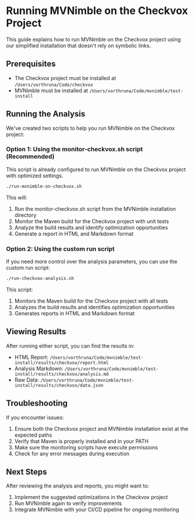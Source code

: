 # Running MVNimble on the Checkvox Project

This guide explains how to run MVNimble on the Checkvox project using our simplified installation that doesn't rely on symbolic links.

## Prerequisites

- The Checkvox project must be installed at `/Users/vorthruna/Code/checkvox`
- MVNimble must be installed at `/Users/vorthruna/Code/mvnimble/test-install`

## Running the Analysis

We've created two scripts to help you run MVNimble on the Checkvox project:

### Option 1: Using the monitor-checkvox.sh script (Recommended)

This script is already configured to run MVNimble on the Checkvox project with optimized settings.

```bash
./run-mvnimble-on-checkvox.sh
```

This will:
1. Run the monitor-checkvox.sh script from the MVNimble installation directory
2. Monitor the Maven build for the Checkvox project with unit tests
3. Analyze the build results and identify optimization opportunities
4. Generate a report in HTML and Markdown format

### Option 2: Using the custom run script

If you need more control over the analysis parameters, you can use the custom run script:

```bash
./run-checkvox-analysis.sh
```

This script:
1. Monitors the Maven build for the Checkvox project with all tests
2. Analyzes the build results and identifies optimization opportunities
3. Generates reports in HTML and Markdown format

## Viewing Results

After running either script, you can find the results in:

- HTML Report: `/Users/vorthruna/Code/mvnimble/test-install/results/checkvox/report.html`
- Analysis Markdown: `/Users/vorthruna/Code/mvnimble/test-install/results/checkvox/analysis.md`
- Raw Data: `/Users/vorthruna/Code/mvnimble/test-install/results/checkvox/data.json`

## Troubleshooting

If you encounter issues:

1. Ensure both the Checkvox project and MVNimble installation exist at the expected paths
2. Verify that Maven is properly installed and in your PATH
3. Make sure the monitoring scripts have execute permissions
4. Check for any error messages during execution

## Next Steps

After reviewing the analysis and reports, you might want to:

1. Implement the suggested optimizations in the Checkvox project
2. Run MVNimble again to verify improvements
3. Integrate MVNimble with your CI/CD pipeline for ongoing monitoring